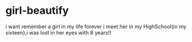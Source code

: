 # girl-beautify
i want remember a girl in my life forever
i meet her in my HighSchool(in my sixteen),i was lost in her eyes with 8 years!!

